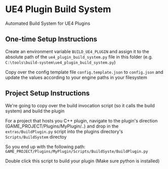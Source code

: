 UE4 Plugin Build System
=======================

Automated Build System for UE4 Plugins


One-time Setup Instructions
---------------------------

Create an environment variable ``BUILD_UE4_PLUGIN`` and assign it to the absolute path of the `ue4_plugin_build_system.py` file in this folder (e.g. `C:\tools\build-system\ue4_plugin_build_system.py`)

Copy over the config template file ``config.template.json`` to ``config.json`` and update the values according to your engine paths in your filesystem


Project Setup Instructions
--------------------------

We're going to copy over the build invocation script (so it calls the build system) and build the plugin

For a project that hosts you C++ plugin,  navigate to the plugin's direction (GAME_PROJECT/Plugins/MyPlugin/..) and drop in the ``extras/BuildPlugin.py`` script into the plugins directory's ``Scripts/BuildSystem`` directoy

So you end up with the following path: ``GAME_PROJECT/Plugins/MyPlugin/Scripts/BuildSyste/BuildPlugin.py``

Double click this script to build your plugin (Make sure python is installed)

